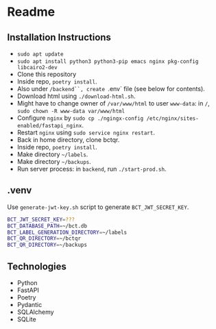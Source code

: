 # Readme

## Installation Instructions

* `sudo apt update`
* `sudo apt install python3 python3-pip emacs nginx pkg-config libcairo2-dev`
* Clone this repository
* Inside repo, `poetry install`.
* Also under `/backend``, create `.env` file (see below for contents).
* Download html using `./download-html.sh`.
* Might have to change owner of `/var/www/html` to user `www-data`: in `/`, `sudo chown -R www-data var/www/html`
* Configure `nginx` by `sudo cp ./ngingx-config /etc/nginx/sites-enabled/fastapi_nginx`.
* Restart `nginx` using `sudo service nginx restart`.
* Back in home directory, clone bctqr.
* Inside repo, `poetry install`.
* Make directory `~/labels`.
* Make directory `~/backups`.
* Run server process: in `backend`, run `./start-prod.sh`.

## .venv

Use `generate-jwt-key.sh` script to generate `BCT_JWT_SECRET_KEY`.

```bash
BCT_JWT_SECRET_KEY=???
BCT_DATABASE_PATH=~/bct.db
BCT_LABEL_GENERATION_DIRECTORY=~/labels
BCT_QR_DIRECTORY=~/bctqr
BCT_QR_DIRECTORY=~/backups
```

## Technologies

* Python
* FastAPI
* Poetry
* Pydantic
* SQLAlchemy
* SQLite
